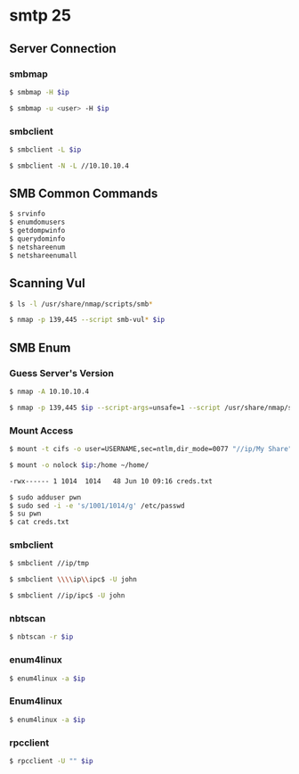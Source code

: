 # smtp 25

## Server Connection

### smbmap

``` bash
$ smbmap -H $ip

$ smbmap -u <user> -H $ip
```

### smbclient

``` bash
$ smbclient -L $ip

$ smbclient -N -L //10.10.10.4
```

## SMB Common Commands

``` bash
$ srvinfo
$ enumdomusers
$ getdompwinfo
$ querydominfo
$ netshareenum
$ netshareenumall
```

## Scanning Vul

``` bash
$ ls -l /usr/share/nmap/scripts/smb*

$ nmap -p 139,445 --script smb-vul* $ip
```

## SMB Enum

### Guess Server's Version

``` bash
$ nmap -A 10.10.10.4

$ nmap -p 139,445 $ip --script-args=unsafe=1 --script /usr/share/nmap/scripts/smb-os-discovery
```

### Mount Access

``` bash
$ mount -t cifs -o user=USERNAME,sec=ntlm,dir_mode=0077 "//ip/My Share" /mnt/cifs

$ mount -o nolock $ip:/home ~/home/
```

``` bash
-rwx------ 1 1014  1014   48 Jun 10 09:16 creds.txt

$ sudo adduser pwn
$ sudo sed -i -e 's/1001/1014/g' /etc/passwd
$ su pwn
$ cat creds.txt
```

### smbclient

``` bash
$ smbclient //ip/tmp

$ smbclient \\\\ip\\ipc$ -U john 

$ smbclient //ip/ipc$ -U john
```

### nbtscan

``` bash
$ nbtscan -r $ip
```

### enum4linux

``` bash
$ enum4linux -a $ip
```

### Enum4linux

``` bash
$ enum4linux -a $ip
```

### rpcclient

``` bash
$ rpcclient -U "" $ip
```